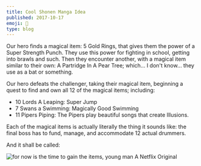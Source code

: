 ```yaml
---
title: Cool Shonen Manga Idea
published: 2017-10-17
emoji: 🎄
type: blog
---
```


Our hero finds a magical item: 5 Gold Rings, that gives them the power of a Super Strength Punch. They use this power for fighting in school, getting into brawls and such. Then they encounter another, with a magical item similar to their own: A Partridge In A Pear Tree; which... I don't know... they use as a bat or something.

Our hero defeats the challenger, taking their magical item, beginning a quest to find and own all 12 of the magical items; including:

-   10 Lords A Leaping: Super Jump
-   7 Swans a Swimming: Magically Good Swimming
-   11 Pipers Piping: The Pipers play beautiful songs that create Illusions.

Each of the magical items is actually literally the thing it sounds like: the final boss has to fund, manage, and accommodate 12 actual drummers.

And it shall be called:

![for now is the time to gain the items, young man](giftsNoChristmas)
A Netflix Original
